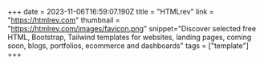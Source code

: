 +++
date = 2023-11-06T16:59:07.190Z
title = "HTMLrev"
link = "https://htmlrev.com"
thumbnail = "https://htmlrev.com/images/favicon.png"
snippet="Discover selected free HTML, Bootstrap, Tailwind templates for websites, landing pages, coming soon, blogs, portfolios, ecommerce and dashboards"
tags = ["template"]
+++
